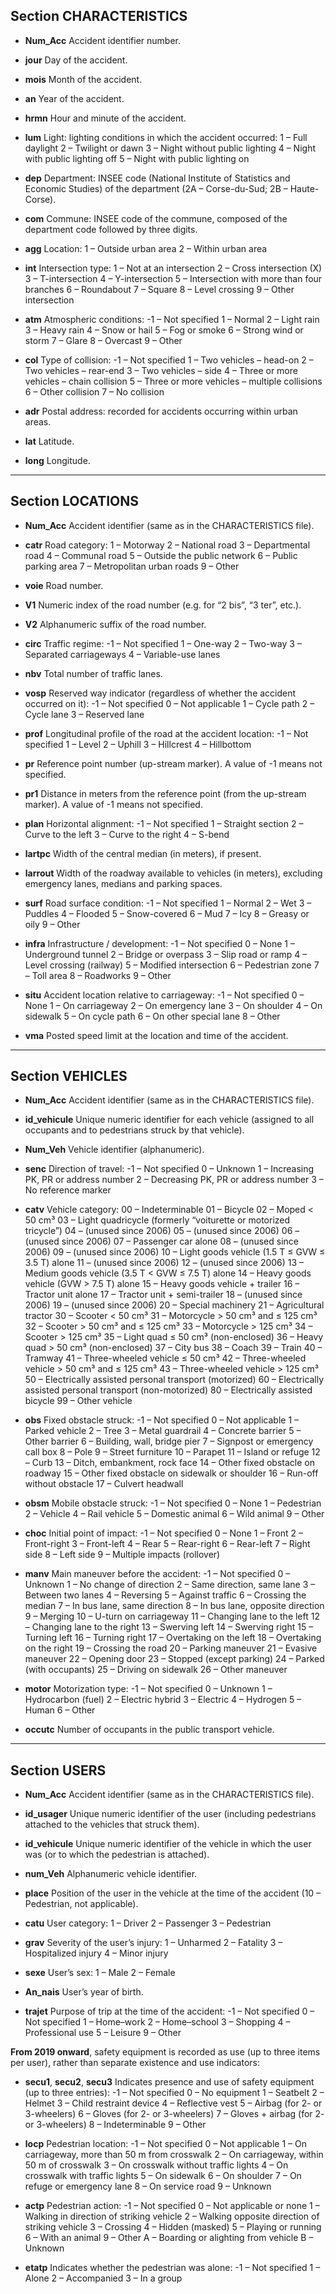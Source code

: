 
## Section CHARACTERISTICS

* **Num\_Acc**
  Accident identifier number.

* **jour**
  Day of the accident.

* **mois**
  Month of the accident.

* **an**
  Year of the accident.

* **hrmn**
  Hour and minute of the accident.

* **lum**
  Light: lighting conditions in which the accident occurred:
  1 – Full daylight
  2 – Twilight or dawn
  3 – Night without public lighting
  4 – Night with public lighting off
  5 – Night with public lighting on

* **dep**
  Department: INSEE code (National Institute of Statistics and Economic Studies) of the department
  (2A – Corse-du-Sud; 2B – Haute-Corse).

* **com**
  Commune: INSEE code of the commune, composed of the department code followed by three digits.

* **agg**
  Location:
  1 – Outside urban area
  2 – Within urban area

* **int**
  Intersection type:
  1 – Not at an intersection
  2 – Cross intersection (X)
  3 – T-intersection
  4 – Y-intersection
  5 – Intersection with more than four branches
  6 – Roundabout
  7 – Square
  8 – Level crossing
  9 – Other intersection

* **atm**
  Atmospheric conditions:
  -1 – Not specified
  1 – Normal
  2 – Light rain
  3 – Heavy rain
  4 – Snow or hail
  5 – Fog or smoke
  6 – Strong wind or storm
  7 – Glare
  8 – Overcast
  9 – Other

* **col**
  Type of collision:
  -1 – Not specified
  1 – Two vehicles – head-on
  2 – Two vehicles – rear-end
  3 – Two vehicles – side
  4 – Three or more vehicles – chain collision
  5 – Three or more vehicles – multiple collisions
  6 – Other collision
  7 – No collision

* **adr**
  Postal address: recorded for accidents occurring within urban areas.

* **lat**
  Latitude.

* **long**
  Longitude.

---

## Section LOCATIONS

* **Num\_Acc**
  Accident identifier (same as in the CHARACTERISTICS file).

* **catr**
  Road category:
  1 – Motorway
  2 – National road
  3 – Departmental road
  4 – Communal road
  5 – Outside the public network
  6 – Public parking area
  7 – Metropolitan urban roads
  9 – Other

* **voie**
  Road number.

* **V1**
  Numeric index of the road number (e.g. for “2 bis”, “3 ter”, etc.).

* **V2**
  Alphanumeric suffix of the road number.

* **circ**
  Traffic regime:
  -1 – Not specified
  1 – One-way
  2 – Two-way
  3 – Separated carriageways
  4 – Variable-use lanes

* **nbv**
  Total number of traffic lanes.

* **vosp**
  Reserved way indicator (regardless of whether the accident occurred on it):
  -1 – Not specified
  0 – Not applicable
  1 – Cycle path
  2 – Cycle lane
  3 – Reserved lane

* **prof**
  Longitudinal profile of the road at the accident location:
  -1 – Not specified
  1 – Level
  2 – Uphill
  3 – Hillcrest
  4 – Hillbottom

* **pr**
  Reference point number (up-stream marker). A value of -1 means not specified.

* **pr1**
  Distance in meters from the reference point (from the up-stream marker). A value of -1 means not specified.

* **plan**
  Horizontal alignment:
  -1 – Not specified
  1 – Straight section
  2 – Curve to the left
  3 – Curve to the right
  4 – S-bend

* **lartpc**
  Width of the central median (in meters), if present.

* **larrout**
  Width of the roadway available to vehicles (in meters), excluding emergency lanes, medians and parking spaces.

* **surf**
  Road surface condition:
  -1 – Not specified
  1 – Normal
  2 – Wet
  3 – Puddles
  4 – Flooded
  5 – Snow-covered
  6 – Mud
  7 – Icy
  8 – Greasy or oily
  9 – Other

* **infra**
  Infrastructure / development:
  -1 – Not specified
  0 – None
  1 – Underground tunnel
  2 – Bridge or overpass
  3 – Slip road or ramp
  4 – Level crossing (railway)
  5 – Modified intersection
  6 – Pedestrian zone
  7 – Toll area
  8 – Roadworks
  9 – Other

* **situ**
  Accident location relative to carriageway:
  -1 – Not specified
  0 – None
  1 – On carriageway
  2 – On emergency lane
  3 – On shoulder
  4 – On sidewalk
  5 – On cycle path
  6 – On other special lane
  8 – Other

* **vma**
  Posted speed limit at the location and time of the accident.

---

## Section VEHICLES

* **Num\_Acc**
  Accident identifier (same as in the CHARACTERISTICS file).

* **id\_vehicule**
  Unique numeric identifier for each vehicle (assigned to all occupants and to pedestrians struck by that vehicle).

* **Num\_Veh**
  Vehicle identifier (alphanumeric).

* **senc**
  Direction of travel:
  -1 – Not specified
  0 – Unknown
  1 – Increasing PK, PR or address number
  2 – Decreasing PK, PR or address number
  3 – No reference marker

* **catv**
  Vehicle category:
  00 – Indeterminable
  01 – Bicycle
  02 – Moped < 50 cm³
  03 – Light quadricycle (formerly “voiturette or motorized tricycle”)
  04 – (unused since 2006)
  05 – (unused since 2006)
  06 – (unused since 2006)
  07 – Passenger car alone
  08 – (unused since 2006)
  09 – (unused since 2006)
  10 – Light goods vehicle (1.5 T ≤ GVW ≤ 3.5 T) alone
  11 – (unused since 2006)
  12 – (unused since 2006)
  13 – Medium goods vehicle (3.5 T < GVW ≤ 7.5 T) alone
  14 – Heavy goods vehicle (GVW > 7.5 T) alone
  15 – Heavy goods vehicle + trailer
  16 – Tractor unit alone
  17 – Tractor unit + semi-trailer
  18 – (unused since 2006)
  19 – (unused since 2006)
  20 – Special machinery
  21 – Agricultural tractor
  30 – Scooter < 50 cm³
  31 – Motorcycle > 50 cm³ and ≤ 125 cm³
  32 – Scooter > 50 cm³ and ≤ 125 cm³
  33 – Motorcycle > 125 cm³
  34 – Scooter > 125 cm³
  35 – Light quad ≤ 50 cm³ (non-enclosed)
  36 – Heavy quad > 50 cm³ (non-enclosed)
  37 – City bus
  38 – Coach
  39 – Train
  40 – Tramway
  41 – Three-wheeled vehicle ≤ 50 cm³
  42 – Three-wheeled vehicle > 50 cm³ and ≤ 125 cm³
  43 – Three-wheeled vehicle > 125 cm³
  50 – Electrically assisted personal transport (motorized)
  60 – Electrically assisted personal transport (non-motorized)
  80 – Electrically assisted bicycle
  99 – Other vehicle

* **obs**
  Fixed obstacle struck:
  -1 – Not specified
  0 – Not applicable
  1 – Parked vehicle
  2 – Tree
  3 – Metal guardrail
  4 – Concrete barrier
  5 – Other barrier
  6 – Building, wall, bridge pier
  7 – Signpost or emergency call box
  8 – Pole
  9 – Street furniture
  10 – Parapet
  11 – Island or refuge
  12 – Curb
  13 – Ditch, embankment, rock face
  14 – Other fixed obstacle on roadway
  15 – Other fixed obstacle on sidewalk or shoulder
  16 – Run-off without obstacle
  17 – Culvert headwall

* **obsm**
  Mobile obstacle struck:
  -1 – Not specified
  0 – None
  1 – Pedestrian
  2 – Vehicle
  4 – Rail vehicle
  5 – Domestic animal
  6 – Wild animal
  9 – Other

* **choc**
  Initial point of impact:
  -1 – Not specified
  0 – None
  1 – Front
  2 – Front-right
  3 – Front-left
  4 – Rear
  5 – Rear-right
  6 – Rear-left
  7 – Right side
  8 – Left side
  9 – Multiple impacts (rollover)

* **manv**
  Main maneuver before the accident:
  -1 – Not specified
  0 – Unknown
  1 – No change of direction
  2 – Same direction, same lane
  3 – Between two lanes
  4 – Reversing
  5 – Against traffic
  6 – Crossing the median
  7 – In bus lane, same direction
  8 – In bus lane, opposite direction
  9 – Merging
  10 – U-turn on carriageway
  11 – Changing lane to the left
  12 – Changing lane to the right
  13 – Swerving left
  14 – Swerving right
  15 – Turning left
  16 – Turning right
  17 – Overtaking on the left
  18 – Overtaking on the right
  19 – Crossing the road
  20 – Parking maneuver
  21 – Evasive maneuver
  22 – Opening door
  23 – Stopped (except parking)
  24 – Parked (with occupants)
  25 – Driving on sidewalk
  26 – Other maneuver

* **motor**
  Motorization type:
  -1 – Not specified
  0 – Unknown
  1 – Hydrocarbon (fuel)
  2 – Electric hybrid
  3 – Electric
  4 – Hydrogen
  5 – Human
  6 – Other

* **occutc**
  Number of occupants in the public transport vehicle.

---

## Section USERS

* **Num\_Acc**
  Accident identifier (same as in the CHARACTERISTICS file).

* **id\_usager**
  Unique numeric identifier of the user (including pedestrians attached to the vehicles that struck them).

* **id\_vehicule**
  Unique numeric identifier of the vehicle in which the user was (or to which the pedestrian is attached).

* **num\_Veh**
  Alphanumeric vehicle identifier.

* **place**
  Position of the user in the vehicle at the time of the accident (10 – Pedestrian, not applicable).

* **catu**
  User category:
  1 – Driver
  2 – Passenger
  3 – Pedestrian

* **grav**
  Severity of the user’s injury:
  1 – Unharmed
  2 – Fatality
  3 – Hospitalized injury
  4 – Minor injury

* **sexe**
  User’s sex:
  1 – Male
  2 – Female

* **An\_nais**
  User’s year of birth.

* **trajet**
  Purpose of trip at the time of the accident:
  -1 – Not specified
  0 – Not specified
  1 – Home–work
  2 – Home–school
  3 – Shopping
  4 – Professional use
  5 – Leisure
  9 – Other

**From 2019 onward**, safety equipment is recorded as use (up to three items per user), rather than separate existence and use indicators:

* **secu1**, **secu2**, **secu3**
  Indicates presence and use of safety equipment (up to three entries):
  -1 – Not specified
  0 – No equipment
  1 – Seatbelt
  2 – Helmet
  3 – Child restraint device
  4 – Reflective vest
  5 – Airbag (for 2- or 3-wheelers)
  6 – Gloves (for 2- or 3-wheelers)
  7 – Gloves + airbag (for 2- or 3-wheelers)
  8 – Indeterminable
  9 – Other

* **locp**
  Pedestrian location:
  -1 – Not specified
  0 – Not applicable
  1 – On carriageway, more than 50 m from crosswalk
  2 – On carriageway, within 50 m of crosswalk
  3 – On crosswalk without traffic lights
  4 – On crosswalk with traffic lights
  5 – On sidewalk
  6 – On shoulder
  7 – On refuge or emergency lane
  8 – On service road
  9 – Unknown

* **actp**
  Pedestrian action:
  -1 – Not specified
  0 – Not applicable or none
  1 – Walking in direction of striking vehicle
  2 – Walking opposite direction of striking vehicle
  3 – Crossing
  4 – Hidden (masked)
  5 – Playing or running
  6 – With an animal
  9 – Other
  A – Boarding or alighting from vehicle
  B – Unknown

* **etatp**
  Indicates whether the pedestrian was alone:
  -1 – Not specified
  1 – Alone
  2 – Accompanied
  3 – In a group
